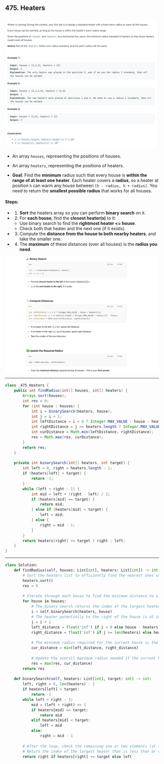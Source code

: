 ## 475. Heaters
![](img/2024-09-01-16-16-34.png)
---

- An array `houses`, representing the positions of houses.
- An array `heaters`, representing the positions of heaters.


- **Goal**: Find the **minimum** radius such that every house is **within the range of at least one heater**.
  Each heater covers a **radius**, so a heater at position `h` can warm any house between `[h - radius, h + radius]`.
  You need to return the **smallest possible radius** that works for all houses.

#### Steps:
- 1. **Sort** the heaters array so you can perform **binary search** on it.
- 2. For **each house**, find the **closest heater(s)** to it:
  - Use binary search to find the **rightmost heater <= house**.
  - Check both that heater and the next one (if it exists).
- 3. Compute the **distance from the house to both nearby heaters**, and take the smaller one.
- 4. The **maximum** of these distances (over all houses) is the **radius you need**.


![](img/2025-04-24-14-54-06.png)

---

```java
class _475_Heaters {
    public int findRadius(int[] houses, int[] heaters) {
        Arrays.sort(houses);
        int res = 0;
        for (int house : houses) {
            int i = binarySearch(heaters, house);
            int j = i + 1;
            int leftDistance = i < 0 ? Integer.MAX_VALUE : house - heaters[i];
            int rightDistance = j >= heaters.length ? Integer.MAX_VALUE : heaters[j] - house;
            int curDistance = Math.min(leftDistance, rightDistance);
            res = Math.max(res, curDistance);
        }
        return res;
    }

    private int binarySearch(int[] heaters, int target) {
        int left = 0, right = heaters.length - 1;
        if (heaters[left] > target) {
            return -1;
        }
        while (left < right - 1) {
            int mid = left + (right - left) / 2;
            if (heaters[mid] == target) {
                return mid;
            } else if (heaters[mid] < target) {
                left = mid;
            } else {
                right = mid - 1;
            }
        }
        return heaters[right] <= target ? right : left;
    }
}
```
---

```py
class Solution:
    def findRadius(self, houses: List[int], heaters: List[int]) -> int:
        # Sort the heaters list to efficiently find the nearest ones using binary search.
        heaters.sort()
        res = 0

        # Iterate through each house to find the minimum distance to a heater.
        for house in houses:
            # The binary search returns the index of the largest heater <= house
            i = self.binarySearch(heaters, house)
            # The heater potentially to the right of the house is at index i + 1.
            j = i + 1
            left_distance = float('inf') if i < 0 else house - heaters[i]
            right_distance = float('inf') if j >= len(heaters) else heaters[j] - house

            # The minimum radius required for the current house is the minimum of the distances to the left and right heaters.
            cur_distance = min(left_distance, right_distance)

            # Update the overall maximum radius needed if the current house requires a larger radius.
            res = max(res, cur_distance)
        return res

    def binarySearch(self, heaters: List[int], target: int) -> int:
        left, right = 0, len(heaters) - 1
        if heaters[left] > target:
            return -1
        while left < right - 1:
            mid = (left + right) >> 1
            if heaters[mid] == target:
                return mid
            elif heaters[mid] < target:
                left = mid
            else:
                right = mid - 1
                
        # After the loop, check the remaining one or two elements (at left and right).
        # Return the index of the largest heater that is less than or equal to the target.
        return right if heaters[right] <= target else left
```